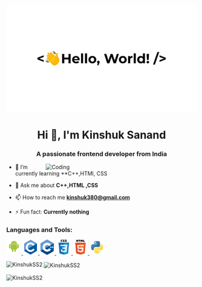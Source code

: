 ![MasterHead](https://raw.githubusercontent.com/amaan14999/amaan14999/refs/heads/main/greetings.gif)

<h1 align="center">Hi 👋, I'm   Kinshuk Sanand</h1>
<h3 align="center">A passionate frontend developer from India</h3>
<img align="right" alt="Coding" width="400" src="https://user-images.githubusercontent.com/74038190/216644497-1951db19-8f3d-4e44-ac08-8e9d7e0d94a7.gif">




- 🌱 I’m currently learning **C++,HTMl, CSS 

- 💬 Ask me about **C++,HTML ,CSS**

- 📫 How to reach me **kinshuk380@gmail.com**
- ⚡ Fun fact: **Currently nothing**



<h3 align="left">Languages and Tools:</h3>
<p align="left"> <a href="https://developer.android.com" target="_blank" rel="noreferrer"> <img src="https://raw.githubusercontent.com/devicons/devicon/master/icons/android/android-original-wordmark.svg" alt="android" width="40" height="40"/> </a> <a href="https://www.cprogramming.com/" target="_blank" rel="noreferrer"> <img src="https://raw.githubusercontent.com/devicons/devicon/master/icons/c/c-original.svg" alt="c" width="40" height="40"/> </a> <a href="https://www.w3schools.com/cpp/" target="_blank" rel="noreferrer"> <img src="https://raw.githubusercontent.com/devicons/devicon/master/icons/cplusplus/cplusplus-original.svg" alt="cplusplus" width="40" height="40"/> </a> <a href="https://www.w3schools.com/css/" target="_blank" rel="noreferrer"> <img src="https://raw.githubusercontent.com/devicons/devicon/master/icons/css3/css3-original-wordmark.svg" alt="css3" width="40" height="40"/> </a> <a href="https://www.w3.org/html/" target="_blank" rel="noreferrer"> <img src="https://raw.githubusercontent.com/devicons/devicon/master/icons/html5/html5-original-wordmark.svg" alt="html5" width="40" height="40"/> </a> <a href="https://www.python.org" target="_blank" rel="noreferrer"> <img src="https://raw.githubusercontent.com/devicons/devicon/master/icons/python/python-original.svg" alt="python" width="40" height="40"/> </a> </p>

<p><img align="left" src="https://github-readme-stats.vercel.app/api/top-langs?username=KinshukSS2&show_icons=true&locale=en&layout=compact" alt="KinshukSS2" /></p>

<p>&nbsp;<img align="center" src="https://github-readme-stats.vercel.app/api?username=KinshukSS2&show_icons=true&locale=en" alt="KinshukSS2" /></p>

<p><img align="center" src="https://github-readme-streak-stats.herokuapp.com/?user=KinshukSS2&" alt="KinshukSS2" /></p>
